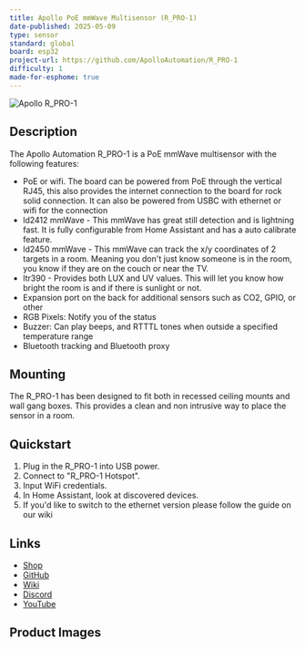 ```yaml
---
title: Apollo PoE mmWave Multisensor (R_PRO-1)
date-published: 2025-05-09
type: sensor
standard: global
board: esp32
project-url: https://github.com/ApolloAutomation/R_PRO-1
difficulty: 1
made-for-esphome: true
---
```


![Apollo R_PRO-1](Apollo-R_PRO-1.JPG "Apollo R_PRO-1")

## Description

The Apollo Automation R_PRO-1 is a PoE mmWave multisensor with the following features:

- PoE or wifi. The board can be powered from PoE through the vertical RJ45, this also provides the internet connection
  to the board for rock solid connection. It can also be powered from USBC with ethernet or wifi for the connection
- ld2412 mmWave - This mmWave has great still detection and is lightning fast. It is fully configurable from Home
  Assistant and has a auto calibrate feature.
- ld2450 mmWave - This mmWave can track the x/y coordinates of 2 targets in a room. Meaning you don't just know someone
  is in the room, you know if they are on the couch or near the TV.
- ltr390 - Provides both LUX and UV values. This will let you know how bright the room is and if there is sunlight or
  not.
- Expansion port on the back for additional sensors such as CO2, GPIO, or other
- RGB Pixels: Notify you of the status
- Buzzer: Can play beeps, and RTTTL tones when outside a specified temperature range
- Bluetooth tracking and Bluetooth proxy

## Mounting

The R_PRO-1 has been designed to fit both in recessed ceiling mounts and wall gang boxes. This provides a clean and non
intrusive way to place the sensor in a room.

## Quickstart

1. Plug in the R_PRO-1 into USB power.
2. Connect to "R_PRO-1 Hotspot".
3. Input WiFi credentials.
4. In Home Assistant, look at discovered devices.
5. If you'd like to switch to the ethernet version please follow the guide on our wiki

## Links

- [Shop](https://apolloautomation.com/products/r-1?utm_source=esphome&utm_medium=social)
- [GitHub](https://github.com/ApolloAutomation/R_PRO-1)
- [Wiki](https://wiki.apolloautomation.com/)
- [Discord](https://dsc.gg/ApolloAutomation)
- [YouTube](https://www.youtube.com/@ApolloAutomation)

## Product Images
